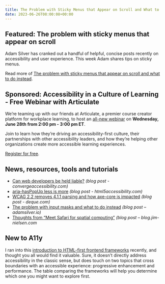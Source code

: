 ```yaml
---
title: The Problem with Sticky Menus that Appear on Scroll and What to Do Instead
date: 2023-06-26T08:00:08+00:00
---
```


## Featured: The problem with sticky menus that appear on scroll

Adam Silver has cranked out a handful of helpful, concise posts recently on accessibility and user experience. This week Adam shares tips on sticky menus.

Read more of [The problem with sticky menus that appear on scroll and what to do instead](https://adamsilver.io/blog/the-problem-with-sticky-menus-that-appear-on-scroll-and-what-to-do-instead/).

## Sponsored: Accessibility in a Culture of Learning - Free Webinar with Articulate

We’re teaming up with our friends at Articulate, a premier course creator platform for workplace learning, to host an [all-new webinar](https://accessibility.deque.com/accessibility-culture-learning-articulate) on **Wednesday, June 28th from 2:00 pm - 3:00 pm ET**.

Join to learn how they’re driving an accessibility-first culture, their partnerships with other accessibility leaders, and how they’re helping other organizations create more accessible learning experiences.

[Register for free](https://accessibility.deque.com/accessibility-culture-learning-articulate).

## News, resources, tools and tutorials

- [Can web developers be held liable?](https://convergeaccessibility.com/2023/06/19/can-web-developers-be-held-liable/) *(blog post - convergeaccessibility.com)*
- [aria-hasPopUp less is more](https://html5accessibility.com/stuff/2023/06/20/aria-haspopup-less-is-more/) *(blog post - html5accessibility.com)*
- [WCAG 2.2 removes 4.1.1 parsing and how axe-core is impacted](https://www.deque.com/blog/wcag-2-2-removes-4-1-1-parsing-and-how-axe-core-is-impacted/) *(blog post - deque.com)*
- [The problem with input masks and what to do instead](https://adamsilver.io/blog/the-problem-with-input-masks-and-what-to-do-instead/) *(blog post – adamsilver.io)*
- [Thoughts from “Meet Safari for spatial computing”](https://blog.jim-nielsen.com/2023/thoughts-on-safari-spatial-computing/) *(blog post – blog.jim-nielsen.com*

## New to A11y

I ran into this [introduction to HTML-first frontend frameworks](https://www.sitepen.com/blog/intro-to-html-first-frontend-frameworks) recently, and thought you all would find it valuable. Sure, it doesn't directly address accessibility in the classic sense, but does touch on two topics that cross boundaries with an accessible experience: progressive enhancement and performance. The table comparing the frameworks will help you determine which one you might want to explore first.
